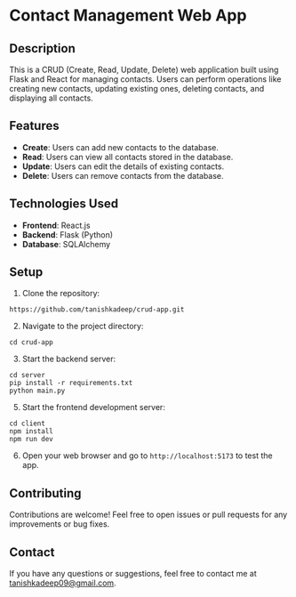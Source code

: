 # Contact Management Web App

## Description
This is a CRUD (Create, Read, Update, Delete) web application built using Flask and React for managing contacts. Users can perform operations like creating new contacts, updating existing ones, deleting contacts, and displaying all contacts.

## Features
- **Create**: Users can add new contacts to the database.
- **Read**: Users can view all contacts stored in the database.
- **Update**: Users can edit the details of existing contacts.
- **Delete**: Users can remove contacts from the database.

## Technologies Used
- **Frontend**: React.js
- **Backend**: Flask (Python)
- **Database**:  SQLAlchemy

## Setup
1. Clone the repository:
```
https://github.com/tanishkadeep/crud-app.git
```
2. Navigate to the project directory:

```
cd crud-app
```

3. Start the backend server:
```
cd server
pip install -r requirements.txt 
python main.py
```

5. Start the frontend development server:
```
cd client
npm install
npm run dev
```

6. Open your web browser and go to `http://localhost:5173` to test the app.

## Contributing
Contributions are welcome! Feel free to open issues or pull requests for any improvements or bug fixes.

## Contact
If you have any questions or suggestions, feel free to contact me at [tanishkadeep09@gmail.com](mailto:tanishkadeep09@gmail.com).